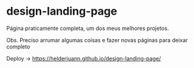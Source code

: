 # design-landing-page

Página praticamente completa, um dos meus melhores projetos.

Obs. Preciso arrumar algumas coisas e fazer novas páginas para deixar completo

Deploy -> https://helderjuann.github.io/design-landing-page/
